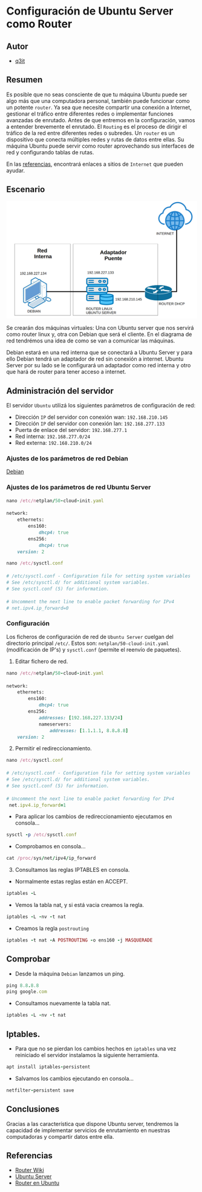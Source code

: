# Configuración de Ubuntu Server como Router

## Autor

- [q3it](https://www.blogger.com/profile/16118326082555553765)

## Resumen

Es posible que no seas consciente de que tu máquina Ubuntu puede ser algo más que una computadora personal, también puede funcionar como un potente `router`. Ya sea que necesite compartir una conexión a Internet, gestionar el tráfico entre diferentes redes o implementar funciones avanzadas de enrutado. Antes de que entremos en la configuración, vamos a entender brevemente el enrutado. El `Routing` es el proceso de dirigir el tráfico de la red entre diferentes redes o subredes. Un `router` es un dispositivo que conecta múltiples redes y rutas de datos entre ellas. Su máquina Ubuntu puede servir como router aprovechando sus interfaces de red y configurando tablas de rutas.

En las [referencias](#referencias), encontrará enlaces a sitios de `Internet` que pueden ayudar.

## Escenario

<p align="center">
<img src="/img/Screenshot.png">
</p>

Se crearán dos máquinas virtuales: Una con Ubuntu server que nos servirá como router linux y, otra con Debian que será el cliente. En el diagrama de red tendrémos una idea de como se van a comunicar las máquinas.

Debian estará en una red interna que se conectará a Ubuntu Server y para ello Debian tendrá un adaptador de red sin conexión a internet. Ubuntu Server por su lado se le configurará un adaptador como red interna y otro que hará de router para tener acceso a internet.

## Administración del servidor

El servidor `Ubuntu` utilizá los siguientes parámetros de configuración de red:

* Dirección `IP` del servidor con conexión wan: `192.168.210.145`
* Dirección `IP` del servidor con conexión lan: `192.168.277.133`
* Puerta de enlace del servidor: `192.168.277.1`
* Red interna: `192.168.277.0/24`
* Red externa: `192.168.210.0/24`

### Ajustes de los parámetros de red Debian

[Debian](https://blogger.googleusercontent.com/img/b/R29vZ2xl/AVvXsEhTqECpqbbyS1RKFglOBmRjqbWk5ezZwjN66GNOBcbunTNNUmmxDECOeU-VoJCQDHO2I7-ZpVOBaqi7LJAJbCnpuTWT7uQ3Yc-GCdwu38oetqohQSdBBGQV7Z2RD8ItLYKpRoeDUBtSAPWWZXb1kwu2xoFxKKh3FsVyg5dswMTECNw7Akh3ITgOIyN4wRs/s795/Selecci%C3%B3n_001.png)

### Ajustes de los parámetros de red Ubuntu Server

```ruby
nano /etc/netplan/50-cloud-init.yaml

network:
    ethernets:
        ens160:
            dhcp4: true
        ens256:
            dhcp4: true
    version: 2
```

```ruby
nano /etc/sysctl.conf

# /etc/sysctl.conf - Configuration file for setting system variables
# See /etc/sysctl.d/ for additional system variables.
# See sysctl.conf (5) for information.

# Uncomment the next line to enable packet forwarding for IPv4
# net.ipv4.ip_forward=0
```

### Configuración

Los ficheros de configuración de red de `Ubuntu Server` cuelgan del directorio principal `/etc/`. Estos son: `netplan/50-cloud-init.yaml` (modificación de IP's) y `sysctl.conf` (permite el reenvío de paquetes).

1. Editar fichero de red.

```ruby
nano /etc/netplan/50-cloud-init.yaml

network:
    ethernets:
        ens160:
            dhcp4: true
        ens256:
            addresses: [192.168.227.133/24]
            nameservers:
                addresses: [1.1.1.1, 8.8.8.8]
    version: 2
```

2. Permitir el redireccionamiento.

```ruby
nano /etc/sysctl.conf

# /etc/sysctl.conf - Configuration file for setting system variables
# See /etc/sysctl.d/ for additional system variables.
# See sysctl.conf (5) for information.

# Uncomment the next line to enable packet forwarding for IPv4
 net.ipv4.ip_forward=1
```

- Para aplicar los cambios de redireccionamiento ejecutamos en consola...

```ruby
sysctl -p /etc/sysctl.conf
```

- Comprobamos en consola...

```ruby
cat /proc/sys/net/ipv4/ip_forward
```

3. Consultamos las reglas IPTABLES en consola.

- Normalmente estas reglas están en ACCEPT.

```ruby
iptables -L
```

- Vemos la tabla nat, y si está vacia creamos la regla.

```ruby
iptables -L -nv -t nat
```

- Creamos la regla `postrouting`

```ruby
iptables -t nat -A POSTROUTING -o ens160 -j MASQUERADE
```

## Comprobar

- Desde la máquina `Debian` lanzamos un ping.

```ruby
ping 8.8.8.8
ping google.com
```
- Consultamos nuevamente la tabla nat.

```ruby
iptables -L -nv -t nat
```

## Iptables.

- Para que no se pierdan los cambios hechos en `iptables` una vez reiniciado el servidor instalamos la siguiente herramienta.

```ruby
apt install iptables-persistent
```

- Salvamos los cambios ejecutando en consola...

```ruby
netfilter-persistent save
```

## Conclusiones

Gracias a las característica que dispone Ubuntu server, tendremos la capacidad de implementar servicios de enrutamiento en nuestras computadoras y compartir datos entre ella.

## Referencias

* [Router Wiki](https://es.wikipedia.org/wiki/R%C3%BAter)
* [Ubuntu Server](https://ubuntu.com/server/docs)
* [Router en Ubuntu](https://www.thequbit.net/2024/09/router-ubuntu.html)
